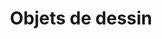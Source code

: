 ﻿---
title: Objets de dessin
linktitle: Formes
type: docs
weight: 130
url: /fr/java/drawing-objects/
---
